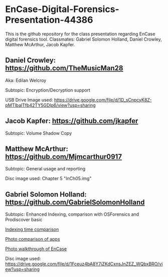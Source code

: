 # EnCase-Digital-Forensics-Presentation-44386
This is the github repository for the class presentation regarding EnCase digital forensics tool. Classmates: Gabriel Solomon Holland, Daniel Crowley, Matthew McArthur, Jacob Kapfer. 


## Daniel Crowley: https://github.com/TheMusicMan28

Aka: Edilan Welcroy

Subtopic: Encryption/Decryption support

USB Drive Image used: https://drive.google.com/file/d/1D_sCnpcyK8Z-pMTIbalTfb42TY5GDlp6/view?usp=sharing

## Jacob Kapfer: https://github.com/jkapfer

Subtopic: Volume Shadow Copy

## Matthew McArthur: https://github.com/Mjmcarthur0917

Subtopic: General usage and reporting

Disc image used: Chapter 5 "InCh05.img"

## Gabriel Solomon Holland: https://github.com/GabrielSolomonHolland

Subtopic: Enhanced Indexing, comparison with OSForensics and Prodiscover basic

[Indexing time comparison](https://github.com/GabrielSolomonHolland/EnCase-Digital-Forensics-Presentation-44386/blob/main/GSH%20-%20Indexing%20Comparison.md)

[Photo comparison of apps](https://github.com/GabrielSolomonHolland/EnCase-Digital-Forensics-Presentation-44386/blob/main/GSH%20-%20Photo%20comparison.md)

[Photo walkthrough of EnCase](https://github.com/GabrielSolomonHolland/EnCase-Digital-Forensics-Presentation-44386/blob/main/GSH%20-%20EnCase%20view.md)

Disc image used: https://drive.google.com/file/d/1Fceuz4bA8Y7iZKdCxnsJnZEZ_WQbxBRO/view?usp=sharing

